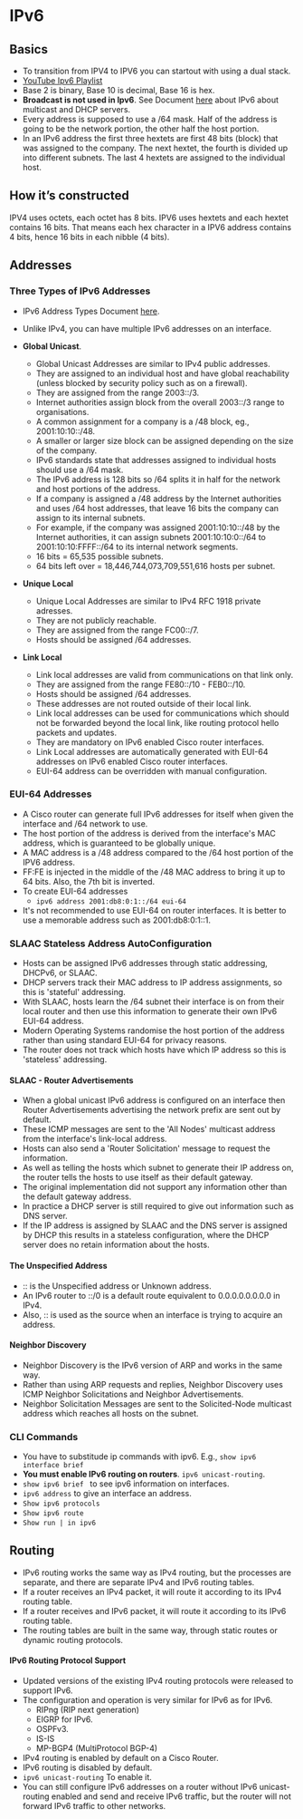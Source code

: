 # IPv6 #
## Basics ##
-   To transition from IPV4 to IPV6 you can startout with using a dual stack.
-   [YouTube Ipv6 Playlist](https://youtu.be/X8RxRr7KNl8)
-   Base 2 is binary, Base 10 is decimal, Base 16 is hex.
-   **Broadcast is not used in Ipv6**. See Document [here](../files/30-05+IPv6+Global+Unicast+Addresses+Lab+Demo.pdf) about IPv6 about multicast and DHCP servers.
-   Every address is supposed to use a /64 mask. Half of the address is going to be the network portion, the other half the host portion.
-   In an IPv6 address the first three hextets are first 48 bits (block) that was assigned to the company. The next hextet, the fourth is divided up into different subnets. The last 4 hextets are assigned to the individual host.

## How it’s constructed

IPV4 uses octets, each octet has 8 bits. IPV6 uses hextets and each hextet contains 16 bits. That means each hex character in a IPV6 address contains 4 bits, hence 16 bits in each nibble (4 bits).

## Addresses ##
### Three Types of IPv6 Addresses ###
- IPv6 Address Types Document [here](../files/30-04+IPv6+Global+Unicast+Addresses.pdf).
- Unlike IPv4, you can have multiple IPv6 addresses on an interface.

- **Global Unicast**.
	- Global Unicast Addresses are similar to IPv4 public addresses.
	- They are assigned to an individual host and have global reachability (unless blocked by security policy such as on a firewall).
	- They are assigned from the range 2003::/3.
	- Internet authorities assign block from the overall 2003::/3 range to organisations.
	- A common assignment for a company is a /48 block, eg., 2001:10:10::/48.
	- A smaller or larger size block can be assigned depending on the size of the company.
	- IPv6 standards state that addresses assigned to individual hosts should use a /64 mask.
	- The IPv6 address is 128 bits so /64 splits it in half for the network and host portions of the address.
	- If a company is assigned a /48 address by the Internet authorities and uses /64 host addresses, that leave 16 bits the company can assign to its internal subnets.
	- For example, if the company was assigned 2001:10:10::/48 by the Internet authorities, it can assign subnets 2001:10:10:0::/64 to 2001:10:10:FFFF::/64 to its internal network segments.
	- 16 bits = 65,535 possible subnets.
	- 64 bits left over = 18,446,744,073,709,551,616 hosts per subnet.

- **Unique Local**
	-  Unique Local Addresses are similar to IPv4 RFC 1918 private adresses.
	- They are not publicly reachable.
	- They are assigned from the range FC00::/7.
	- Hosts should be assigned /64 addresses.

- **Link Local**
	- Link local addresses are valid from communications on that link only.
	- They are assigned from the range FE80::/10 - FEB0::/10.
	- Hosts should be assigned /64 addresses.
	- These addresses are not routed outside of their local link.
	- Link local addresses can be used for communications which should not be forwarded beyond the local link, like routing protocol hello packets and updates.
	- They are mandatory on IPv6 enabled Cisco router interfaces.
	- Link Local addresses are automatically generated with EUI-64 addresses on IPv6 enabled Cisco router interfaces.
	- EUI-64 address can be overridden with manual configuration.

### EUI-64 Addresses ###
- A Cisco router can generate full IPv6 addresses for itself when given the interface and /64 network to use.
- The host portion of the address is derived from the interface's MAC address, which is guaranteed to be globally unique.
- A MAC address is a /48 address compared to the /64 host portion of the IPV6 address.
- FF:FE is injected in the middle of the /48 MAC address to bring it up to 64 bits. Also, the 7th bit is inverted.
- To create EUI-64 addresses
	- ```ipv6 address 2001:db8:0:1::/64 eui-64```
- It's not recommended to use EUI-64 on router interfaces. It is better to use a memorable address such as 2001:db8:0:1::1.

### SLAAC Stateless Address AutoConfiguration ###
- Hosts can be assigned IPv6 addresses through static addressing, DHCPv6, or SLAAC.
- DHCP servers track their MAC address to IP address assignments, so this is 'stateful' addressing.
- With SLAAC, hosts learn the /64 subnet their interface is on from their local router and then use this information to generate their own IPv6 EUI-64 address.
- Modern Operating Systems randomise the host portion of the address rather than using standard EUI-64 for privacy reasons.
- The router does not track which hosts have which IP address so this is 'stateless' addressing.

#### SLAAC - Router Advertisements ####
- When a global unicast IPv6 address is configured on an interface then Router Advertisements advertising the network prefix are sent out by default.
- These ICMP messages are sent to the 'All Nodes' multicast address from the interface's link-local address.
- Hosts can also send a 'Router Solicitation' message to request the information.
- As well as telling the hosts which subnet to generate their IP address on, the router tells the hosts to use itself as their default gateway.
- The original implementation did not support any information other than the default gateway address.
- In practice a DHCP server is still required to give out information such as DNS server.
- If the IP address is assigned by SLAAC and the DNS server is assigned by DHCP this results in a stateless configuration, where the DHCP server does no retain information about the hosts.

#### The Unspecified Address ####
- :: is the Unspecified address or Unknown address.
- An IPv6 router to ::/0 is a default route equivalent to 0.0.0.0.0.0.0.0 in IPv4.
- Also, :: is used as the source when an interface is trying to acquire an address.

#### Neighbor Discovery ####
- Neighbor Discovery is the IPv6 version of ARP and works in the same way.
- Rather than using ARP requests and replies, Neighbor Discovery uses ICMP Neighbor Solicitations and Neighbor Advertisements. 
- Neighbor Solicitation Messages are sent to the Solicited-Node multicast address which reaches all hosts on the subnet.

### CLI  Commands ###

-   You have to substitude ip commands with ipv6. E.g., ```show ipv6 interface brief```
-   **You must enable IPv6 routing on routers**. `ipv6 unicast-routing`.
-   ```show ipv6 brief ``` to see ipv6 information on interfaces.
-   ```ipv6 address``` to give an interface an address.
-   `Show ipv6 protocols`
-   `Show ipv6 route`
-   `Show run | in ipv6`

## Routing ##
- IPv6 routing works the same way as IPv4 routing, but the processes are separate, and there are separate IPv4 and IPv6 routing tables.
- If a router receives an IPv4 packet, it will route it according to its IPv4 routing table.
- If a router receives and IPv6 packet, it will route it according to its IPv6 routing table.
- The routing tables are built in the same way, through static routes or dynamic routing protocols.

#### IPv6 Routing Protocol Support ####
- Updated versions of the existing IPv4 routing protocols were released to support IPv6.
- The configuration and operation is very similar for IPv6 as for IPv6.
	- RIPng (RIP next generation)
	- EIGRP for IPv6.
	- OSPFv3.
	- IS-IS
	- MP-BGP4 (MultiProtocol BGP-4)
- IPv4 routing is enabled by default on a Cisco Router.
- IPv6 routing is disabled by default.
- ```ipv6 unicast-routing``` To enable it.
- You can still configure IPv6 addresses on a router without IPv6 unicast-routing enabled and send and receive IPv6 traffic, but the router will not forward IPv6 traffic to other networks.